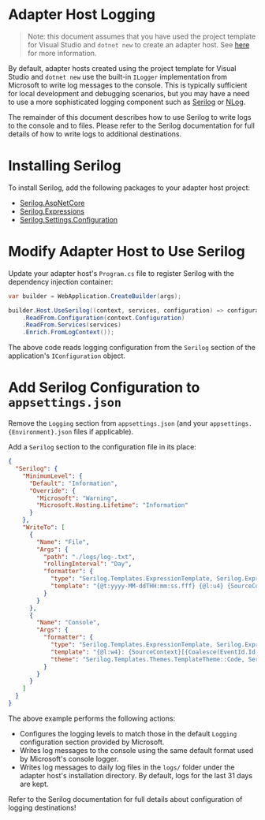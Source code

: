 # Adapter Host Logging

> Note: this document assumes that you have used the project template for Visual Studio and `dotnet new` to create an adapter host. See [here](../src/DataCore.Adapter.Templates) for more information.

By default, adapter hosts created using the project template for Visual Studio and `dotnet new` use the built-in `ILogger` implementation from Microsoft to write log messages to the console. This is typically sufficient for local development and debugging scenarios, but you may have a need to use a more sophisticated logging component such as [Serilog](https://serilog.net/) or [NLog](https://nlog-project.org/).

The remainder of this document describes how to use Serilog to write logs to the console and to files. Please refer to the Serilog documentation for full details of how to write logs to additional destinations.


# Installing Serilog

To install Serilog, add the following packages to your adapter host project:

- [Serilog.AspNetCore](https://www.nuget.org/packages/Serilog.AspNetCore/)
- [Serilog.Expressions](https://www.nuget.org/packages/Serilog.Expressions/)
- [Serilog.Settings.Configuration](https://www.nuget.org/packages/Serilog.Settings.Configuration/)


# Modify Adapter Host to Use Serilog

Update your adapter host's `Program.cs` file to register Serilog with the dependency injection container:

```csharp
var builder = WebApplication.CreateBuilder(args);

builder.Host.UseSerilog((context, services, configuration) => configuration
    .ReadFrom.Configuration(context.Configuration)
    .ReadFrom.Services(services)
    .Enrich.FromLogContext());
```

The above code reads logging configuration from the `Serilog` section of the application's `IConfiguration` object.


# Add Serilog Configuration to `appsettings.json`

Remove the `Logging` section from `appsettings.json` (and your `appsettings.{Environment}.json` files if applicable).

Add a `Serilog` section to the configuration file in its place:

```json
{
  "Serilog": {
    "MinimumLevel": {
      "Default": "Information",
      "Override": {
        "Microsoft": "Warning",
        "Microsoft.Hosting.Lifetime": "Information"
      }
    },
    "WriteTo": [
      {
        "Name": "File",
        "Args": {
          "path": "./logs/log-.txt",
          "rollingInterval": "Day",
          "formatter": {
            "type": "Serilog.Templates.ExpressionTemplate, Serilog.Expressions",
            "template": "{@t:yyyy-MM-ddTHH:mm:ss.fff} {@l:u4} {SourceContext}[{Coalesce(EventId.Id, '0')}]  {@m}\n{@x}"
          }
        }
      },
      {
        "Name": "Console",
        "Args": {
          "formatter": {
            "type": "Serilog.Templates.ExpressionTemplate, Serilog.Expressions",
            "template": "{@l:w4}: {SourceContext}[{Coalesce(EventId.Id, '0')}] \n      {@m}\n{@x}",
            "theme": "Serilog.Templates.Themes.TemplateTheme::Code, Serilog.Expressions"
          }
        }
      }
    ]
  }
}
```

The above example performs the following actions:

- Configures the logging levels to match those in the default `Logging` configuration section provided by Microsoft.
- Writes log messages to the console using the same default format used by Microsoft's console logger.
- Writes log messages to daily log files in the `logs/` folder under the adapter host's installation directory. By default, logs for the last 31 days are kept.

Refer to the Serilog documentation for full details about configuration of logging destinations!

